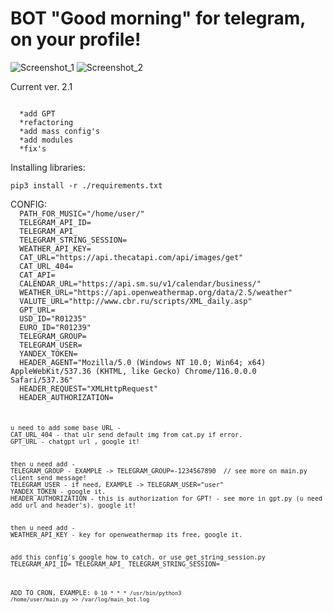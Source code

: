 # BOT "Good morning" for telegram, on your profile!
![Screenshot_1](https://user-images.githubusercontent.com/12657938/235433999-d8163841-6a49-49e1-a67c-31f1a71cb5d5.png)
![Screenshot_2](https://user-images.githubusercontent.com/12657938/235433924-9e9af9e4-521d-4e42-bb51-96fc7ff224a4.png)

<p>Current ver. 2.1 </p>
<code>
  *add GPT
  *refactoring
  *add mass config's
  *add modules
  *fix's
</code>

<p>Installing libraries:</p>
<code>pip3 install -r ./requirements.txt</code>
</br>
<p>CONFIG:
<code>
  PATH_FOR_MUSIC="/home/user/" 
  TELEGRAM_API_ID=
  TELEGRAM_API_
  TELEGRAM_STRING_SESSION=
  WEATHER_API_KEY=
  CAT_URL="https://api.thecatapi.com/api/images/get"
  CAT_URL_404=
  CAT_API=
  CALENDAR_URL="https://api.sm.su/v1/calendar/business/"
  WEATHER_URL="https://api.openweathermap.org/data/2.5/weather"
  VALUTE_URL="http://www.cbr.ru/scripts/XML_daily.asp"
  GPT_URL=
  USD_ID="R01235"
  EURO_ID="R01239"
  TELEGRAM_GROUP=
  TELEGRAM_USER=
  YANDEX_TOKEN=
  HEADER_AGENT="Mozilla/5.0 (Windows NT 10.0; Win64; x64) AppleWebKit/537.36 (KHTML, like Gecko) Chrome/116.0.0.0  Safari/537.36"
  HEADER_REQUEST="XMLHttpRequest"
  HEADER_AUTHORIZATION=
<code>
<p>
u need to add some base URL - 
CAT_URL_404 - that ulr send default img from cat.py if error.
GPT_URL - chatgpt url , google it!

<p>then u need add - 
TELEGRAM_GROUP - EXAMPLE -> TELEGRAM_GROUP=-1234567890  // see more on main.py client send message!
TELEGRAM_USER - if need, EXAMPLE -> TELEGRAM_USER="user"
YANDEX_TOKEN - google it.
HEADER_AUTHORIZATION - this is authorization for GPT! - see more in gpt.py (u need add url and header's). google it!

<p>then u need add - 
WEATHER_API_KEY - key for openweathermap its free, google it.

add this config's google how to catch. or use get_string_session.py
TELEGRAM_API_ID=
TELEGRAM_API_
TELEGRAM_STRING_SESSION=

ADD TO CRON, EXAMPLE:
<code>0 10 * * * /usr/bin/python3 /home/user/main.py >> /var/log/main_bot.log</code>

